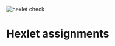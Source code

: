 ![hexlet check](https://github.com/maddbuzz/hexlet-assignments/actions/workflows/hexlet-check.yml/badge.svg)

# Hexlet assignments
